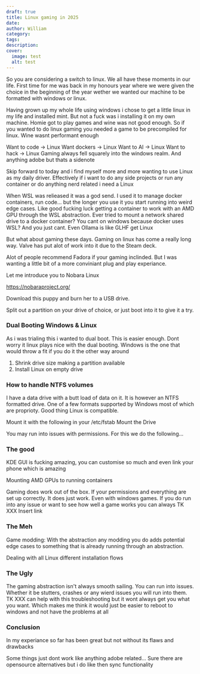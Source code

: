 ```yaml
---
draft: true
title: Linux gaming in 2025
date: 
author: William
category: 
tags: 
description: 
cover:
  image: test
  alt: test
---
```




So you are considering a switch to linux. We all have these moments in our life.
First time for me was back in my honours year where we were given the choice in the beginning of the year wether we wanted our machine to be formatted with windows or linux.

Having grown up my whole life using windows i chose to get a little linux in my life and installed mint. But not a fuck was i installing it on my own machine. Homie got to play games and wine was not good enough. So if you wanted to do linux gaming you needed a game to be precompiled for linux. Wine wasnt performant enough

Want to code -> Linux
Want dockers -> Linux
Want to AI -> Linux
Want to hack -> Linux
Gaming always fell squarely into the windows realm. 
And anything adobe but thats a sidenote


Skip forward to today and i find myself more and more wanting to use Linux as my daily driver. Effectively if i want to do any side projects or run any container or do anything nerd related i need a Linux

When WSL was relieased it was a god send. I used it to manage docker containers, run code... but the longer you use it you start running into weird edge cases. Like good fucking luck getting a container to work with an AMD GPU through the WSL abstraction. 
Ever tried to mount a network shared drive to a docker container? You cant on windows because docker uses WSL? And you just cant.
Even Ollama is like GLHF get Linux

But what about gaming these days.
Gaming on linux has come a really long way. Valve has put alot of work into it due to the Steam deck. 

Alot of people recommend Fadora if your gaming inclinded. But I was wanting a little bit of a more conviniant plug and play experiance. 

Let me introduce you to Nobara Linux

https://nobaraproject.org/

Download this puppy and burn her to a USB drive. 

Split out a partition on your drive of choice, or just boot into it to give it a try.



### Dual Booting Windows & Linux 

As i was trialing this i wanted to dual boot. This is easier enough.
Dont worry it linux plays nice with the dual booting. Windows is the one that would throw a fit if you do it the other way around
1. Shrink drive size making a partition available
2. Install Linux on empty drive


### How to handle NTFS volumes
I have a data drive with a butt load of data on it. It is however an NTFS formatted drive. One of a few formats supported by Windows most of which are proprioty.  Good thing Linux is compatible. 

Mount it with the following in your /etc/fstab 
Mount the Drive

You may run into issues with permissions. For this we do the following...

### The good
KDE GUI is fucking amazing, you can customise so much and even link your phone which is amazing

Mounting AMD GPUs to running containers

Gaming does work out of the box. If your permissions and everything are set up correctly. It does just work. Even with windows games.
If you do run into any issue or want to see how well a game works you can always 
TK XXX Insert link

### The Meh

Game modding: With the abstraction any modding you do adds potential edge cases to something that is already running through an abstraction.

Dealing with all Linux different installation flows
### The Ugly
The gaming abstraction isn't always smooth sailing. You can run into issues. Whether it be stutters, crashes or any wierd issues you will run into them. 
TK XXX can help with this troubleshooting but it wont always get you what you want. Which makes me think it would just be easier to reboot to windows and not have the problems at all




### Conclusion
In my experiance so far has been great but not without its flaws and drawbacks

Some things just dont work like anything adobe related... 
Sure there are opensource alternatives but i do like then sync functionality






